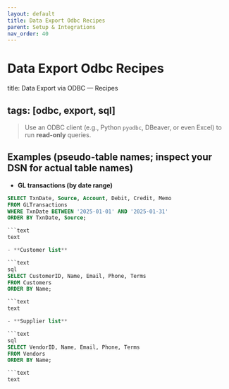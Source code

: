 ```yaml
---
layout: default
title: Data Export Odbc Recipes
parent: Setup & Integrations
nav_order: 40
---
```

# Data Export Odbc Recipes

title: Data Export via ODBC — Recipes

## tags: [odbc, export, sql]

> Use an ODBC client (e.g., Python `pyodbc`, DBeaver, or even Excel) to run **read-only** queries.

## Examples (pseudo-table names; inspect your DSN for actual table names)

- **GL transactions (by date range)**

```sql
SELECT TxnDate, Source, Account, Debit, Credit, Memo
FROM GLTransactions
WHERE TxnDate BETWEEN '2025-01-01' AND '2025-01-31'
ORDER BY TxnDate, Source;

```text
text

- **Customer list**

```text
sql
SELECT CustomerID, Name, Email, Phone, Terms
FROM Customers
ORDER BY Name;

```text
text

- **Supplier list**

```text
sql
SELECT VendorID, Name, Email, Phone, Terms
FROM Vendors
ORDER BY Name;

```text
text
